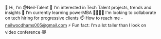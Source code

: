 👋 Hi, I’m @Neil-Talent
👀 I’m interested in Tech Talent projects, trends and insights
🌱 I’m currently learning powerMBA
🤜🏼🤛🏼 I'm looking to collaborate on tech hiring for progressive clients
📫 How to reach me - neilwoodhams005@gmail.com
⚡ Fun fact: I'm a lot taller than I look on video conference 😹
<!---
Neil-Talent/Neil-Talent is a ✨ special ✨ repository because its `README.md` (this file) appears on your GitHub profile.
You can click the Preview link to take a look at your changes.
--->
